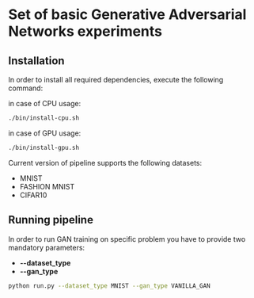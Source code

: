 # Set of basic Generative Adversarial Networks experiments

## Installation

In order to install all required dependencies, execute the following command:

in case of CPU usage:
```bash
./bin/install-cpu.sh
```

in case of GPU usage:
```bash
./bin/install-gpu.sh
```

Current version of pipeline supports the following datasets:
 * MNIST
 * FASHION MNIST
 * CIFAR10 

## Running pipeline
In order to run GAN training on specific problem you have to provide two mandatory parameters:
 * **--dataset_type**
 * **--gan_type**
 
```bash
python run.py --dataset_type MNIST --gan_type VANILLA_GAN
```